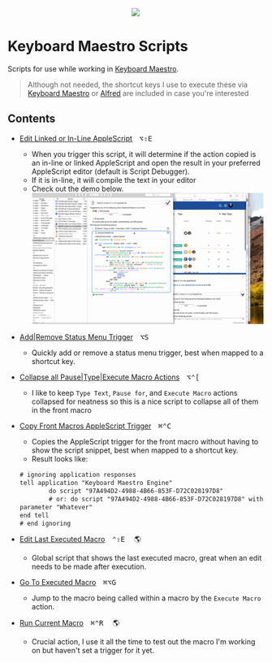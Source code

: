 <p align="center">
<img src="https://www.stairways.com/img/keyboardmaestro-256.png">
</p>

# Keyboard Maestro Scripts

Scripts for use while working in [Keyboard Maestro](https://www.keyboardmaestro.com/).
> Although not needed, the shortcut keys I use to execute these via [Keyboard Maestro][kmapp] or [Alfred][alfredapp] are included in case you're interested

## Contents

- [Edit Linked or In-Line AppleScript](./Edit-Linked-or-In-Line-AppleScript.applescript)&emsp;<kbd>⌥</kbd><kbd>⇧</kbd><kbd>E</kbd>
  - When you trigger this script, it will determine if the action copied is an
    in-line or linked AppleScript and open the result in your preferred AppleScript
    editor (default is Script Debugger).
  - If it is in-line, it will compile the text in your editor
  - Check out the demo below.<br>
    ![demo](../imgs/km-editscript.gif)


- [Add|Remove Status Menu Trigger](./Add|Remove-Status-Menu-Trigger)&emsp;<kbd>⌥</kbd><kbd>S</kbd>
    - Quickly add or remove a status menu trigger, best when mapped to a shortcut key.

- [Collapse all Pause|Type|Execute Macro Actions][a0794034]&emsp;<kbd>⌥</kbd><kbd>⌃</kbd><kbd>[</kbd>
    - I like to keep `Type Text`, `Pause for`, and `Execute Macro` actions collapsed for neatness so this is a nice script to collapse all of them in the front macro


- [Copy Front Macros AppleScript Trigger](./Copy-Front-Macros-AppleScript-Trigger.applescript)&emsp;<kbd>⌘</kbd><kbd>⌃</kbd><kbd>C</kbd>
    - Copies the AppleScript trigger for the front macro without having to show the script snippet, best when mapped to a shortcut key.
    - Result looks like:
    ```AppleScript
    # ignoring application responses
    tell application "Keyboard Maestro Engine"
            do script "97A494D2-4988-4B66-853F-D72C028197D8"
            # or: do script "97A494D2-4988-4B66-853F-D72C028197D8" with parameter "Whatever"
    end tell
    # end ignoring
    ```

- [Edit Last Executed Macro](./Edit-Last-Executed-Macro.applescript)&emsp;<kbd>⌃</kbd><kbd>⇧</kbd><kbd>E</kbd>&emsp; :earth_americas:
    - Global script that shows the last executed macro, great when an edit needs to be made after execution.


- [Go To Executed Macro](./Go-To-Executed-Macro.applescript)&emsp;<kbd>⌘</kbd><kbd>⌥</kbd><kbd>G</kbd>
    - Jump to the macro being called within a macro by the `Execute Macro` action.


- [Run Current Macro](./Run-Current-Macro.applescript)&emsp;<kbd>⌘</kbd><kbd>⌃</kbd><kbd>R</kbd>&emsp; :earth_americas:
    - Crucial action, I use it all the time to test out the macro I'm working on but haven't set a trigger for it yet.


[kmapp]: https://www.keyboardmaestro.co[m/
[alfredapp]: https://www.alfredapp.com/]
[a0794034]: ./Collapse-All-[Pause|Type|Execute-Macro]-Actions.applescript
